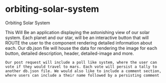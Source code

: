 # orbiting-solar-system

Orbiting Solar System

This Will Be an application displaying the astonishing view of our solar system. Each planet and our star, will be an interactive button that will ROUTE the user to the component rendering detailed information about each. Our db.json file will house the data for rendering the image for each button, detailed description, header, detailed-image and more. 
	
	Our post request will include a poll like system, where the user can vote if they would travel to mars. Each vote will persist a tally to another db.json file. We would also like to include a comment section, where users can include a their name followed by a persisting comment
